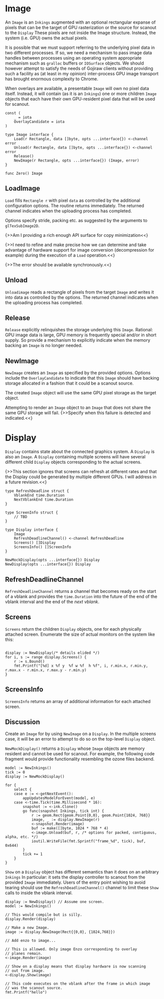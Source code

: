 # Image
An `Image` is an `Inkings` augmented with an optional rectangular
expanse of pixels that can be the target of GPU rasterization or the
source for scanout to the `Display` These pixels are not inside the
Image structure. Instead, the system (i.e. GPU) owns the actual
pixels.

It is possible that we must support referring to the underlying pixel
data in two different processes. If so, we need a mechanism to pass
image data handles between processes using an operating system
appropriate mechanism such as `gralloc` buffers or `IOSurface`
objects. We should however attempt to satisfy the needs of Gojiraw
clients without providing such a facility as (at least in my opinion)
inter-process GPU image transport has brought enormous complexity to
Chrome.

When overlays are available, a presentable `Image` will own no pixel
data itself. Instead, it will contain (as it is an `Inkings`) one or
more children `Image` objects that each have their own GPU-resident
pixel data that will be used for scanout.

```golang
const (
	_ = iota
	OverlayCandidate = iota
)

type Image interface {
	Load(r Rectangle, data []byte, opts ...interface{}) <-channel error
	Unload(r Rectangle, data []byte, opts ...interface{}) <-channel error
	Release()
	NewImage(r Rectangle, opts ...interface{}) (Image, error)
}

func Zero() Image
```

## LoadImage
`Load` fills `Rectangle r` with pixel `data` as controlled by the
additional configuration options. The routine returns immediately. The
returned channel indicates when the uploading process has completed.

Options specify stride, packing etc. as suggested by the arguments to
`glTexSubImage2D`.

{>>Am I providing a rich enough API surface for copy minimization<<}

{>>I need to refine and make precise how we can determine and take
advantage of hardware support for image conversion (decompression for
example) during the execution of a `Load` operation.<<}

{>>The error should be available synchronously.<<}

## Unload
`Unloadimage` reads a rectangle of pixels from the target `Image` and writes
it  into data as controlled by the options. The returned channel indicates when
the uploading process has completed.

## Release
`Release` explicitly relinquishes the storage underlying this `Image`. Rational: GPU
image data is large, GPU memory is frequently special and/or in short supply.
So provide a mechanism to explicitly indicate when the memory backing
an `Image` is no longer needed.


## NewImage
`NewImage` creates an `Image` as specified by the provided options.
Options include the `OverlayCandidate` to indicate that this `Image`
should have backing storage allocated in a fashion that it could be a
scanout source. 

The created `Image` object will use the same GPU pixel storage as
the target object.

Attempting to render an `Image` object to an `Image` that does not share
the same GPU storage will fail. {>>Specify when this failure is detected
and indicated.<<}

# Display
`Display` contains state about the connected graphics system.
A `Display` is also an `Image`. A `Display` containing multiple screens will
have several different child `Display` objects corresponding to the actual
screens.

{>>This section  ignores that screens can refresh at different rates and
that the Display could be generated by multiple different GPUs. I will
address in a future revision.<<}

```golang
type RefreshDeadline struct {
	VblankEnd time.Duration
	NextVblankEnd time.Duration
}

type ScreenInfo struct {
	// TBD
}

type Display interface {
	Image
	RefreshDeadlineChannel() <-channel RefreshDeadline
	Screens() []Display
	ScreensInfo() []ScreenInfo
}

NewMockDisplay(opts ...interface{}) Display
NewDisplay(opts ...interface{}) Display
```

## RefreshDeadlineChannel
`RefreshDeadlineChannel` returns a channel that becomes ready on 
the start of a vblank and provides the `time.Duration` into the future
of the end of the vblank interval and the end of the *next vblank*.

## Screens
`Screens` return the children `Display` objects, one for each
physically attached screen. Enumerate the size of actual monitors on
the system like this:

```golang

display := NewDisplay(/* details elided */)
for i, s := range display.Screens() {
	r := s.Bound()
	fmt.Printf("[%d] x %f y  %f w %f  h %f", i, r.min.x, r.min.y, r.max.x - r.min.x, r.max.y - r.min.y)
}
```

## ScreensInfo
`ScreensInfo` returns an array of additional information for each attached screen.

## Discussion
Create an `Image` for by using `NewImage` on a `Display`. In the multiple screens
case, it will be an error to attempt to do so on the top-level `Display` object.

`NewMockDisplay()` returns a `Display` whose `Image` objects are memory
resident and cannot be used for scanout. For example, the following
code fragment would provide functionality resembling the ozone files
backend.

```golang
model := NewInkings()
tick := 0
display := NewMockDisplay()

for {
	select {
	case e := <-getNextEvent():
		appUpdatesModelForEvent(model, e)
	case <-time.Tick(time.Millisecond * 16):
		snapshot := <-ink.Clone()
		go func(snapshot Inkings, tick int) {
			r := geom.Rect{geom.Point{0,0}, geom.Point{1024, 768}}
			image, _ := display.NewImage(r)
			<-snapshot.Render(image)
			buf := make([]byte, 1024 * 768 * 4)
			<-image.Unload(buf, r, /* options for packed, contiguous, alpha, etc. */)
			ioutil.WriteFile(fmt.Sprintf("frame_%d", tick), buf, 0x644)
		}
		tick += 1
	}
}
```

`Show` on a `Display` object has different semantics than it does on
an arbitrary `Inkings` In particular: it sets the display controller
to scanout from the provided `Image` immediately. Users of the entry
point wishing to avoid tearing should use the
`RefreshDeadlineChannel()` channel to limit these `Show` calls to
inside the vblank interval.

```golang
display := NewDisplay() // Assume one screen.
model := NewInkings()

// This would compile but is silly.
display.Render(display)

// Make a new Image.
image := display.NewImage(Rect{{0,0}, {1024,768}})

// Add enzo to image...

// This is allowed. Only image Enzo corresponding to overlay
// planes remain.
<-image.Render(image)

// Show on a display means that display hardware is now scanning
// out from image. 
<-display.Show(image)

// This code executes on the vblank after the frame in which image
// was the scanout source.
fmt.Printf("hello")
```

